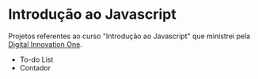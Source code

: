 # Introdução ao Javascript

Projetos referentes ao curso "Introdução ao Javascript" que ministrei pela [Digital Innovation One](https://digitalinnovation.one/).

- To-do List
- Contador
